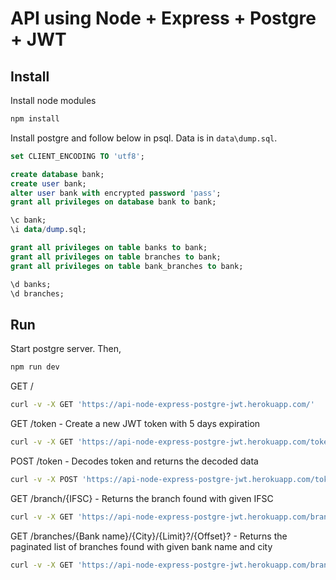 # API using Node + Express + Postgre + JWT

## Install

Install node modules
```sh
npm install
```

Install postgre and follow below in psql.
Data is in `data\dump.sql`.
```sql
set CLIENT_ENCODING TO 'utf8';

create database bank;
create user bank;
alter user bank with encrypted password 'pass';
grant all privileges on database bank to bank;

\c bank;
\i data/dump.sql;

grant all privileges on table banks to bank;
grant all privileges on table branches to bank;
grant all privileges on table bank_branches to bank;

\d banks;
\d branches;
```

## Run 

Start postgre server.
Then,
```sh
npm run dev
```

GET /
```sh
curl -v -X GET 'https://api-node-express-postgre-jwt.herokuapp.com/'
```

GET /token - Create a new JWT token with 5 days expiration
```sh
curl -v -X GET 'https://api-node-express-postgre-jwt.herokuapp.com/token'
```

POST /token - Decodes token and returns the decoded data
```sh
curl -v -X POST 'https://api-node-express-postgre-jwt.herokuapp.com/token' -H 'Authorization: Bearer eyJhbGciOiJIUzI1NiIsInR5cCI6IkpXVCJ9.eyJkYXRhIjoicGF5bG9hZCIsImlhdCI6MTU2MDk0ODE3MSwiZXhwIjoxNTYxMzgwMTcxfQ.EwDY_IhkvpFaVaNuI5EnQt0w67y2UZV_h4ZNW7rxSkI'
```

GET /branch/{IFSC} - Returns the branch found with given IFSC
```sh
curl -v -X GET 'https://api-node-express-postgre-jwt.herokuapp.com/branch/ABHY0065022' -H 'Authorization: Bearer eyJhbGciOiJIUzI1NiIsInR5cCI6IkpXVCJ9.eyJkYXRhIjoicGF5bG9hZCIsImlhdCI6MTU2MDk0ODE3MSwiZXhwIjoxNTYxMzgwMTcxfQ.EwDY_IhkvpFaVaNuI5EnQt0w67y2UZV_h4ZNW7rxSkI'
```

GET /branches/{Bank name}/{City}/{Limit}?/{Offset}? - Returns the paginated list of branches found with given bank name and city
```sh
curl -v -X GET 'https://api-node-express-postgre-jwt.herokuapp.com/branches/AXIS%20BANK/MUMBAI/3/1' -H 'Authorization: Bearer eyJhbGciOiJIUzI1NiIsInR5cCI6IkpXVCJ9.eyJkYXRhIjoicGF5bG9hZCIsImlhdCI6MTU2MDk0ODE3MSwiZXhwIjoxNTYxMzgwMTcxfQ.EwDY_IhkvpFaVaNuI5EnQt0w67y2UZV_h4ZNW7rxSkI'
```